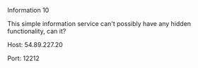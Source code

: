 Information
10

This simple information service can't possibly have any hidden functionality, can it?


Host: 54.89.227.20

Port: 12212
